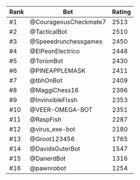 Rank|Bot|Rating
---|---|---
#1|@CourageousCheckmate7|2513
#2|@TacticalBot|2510
#3|@Speeedrunchessgames|2450
#4|@ElPeonElectrico|2448
#5|@ToromBot|2430
#6|@PINEAPPLEMASK|2411
#7|@tbhOnBot|2409
#8|@MaggiChess16|2396
#9|@InvinxibleFlxsh|2353
#10|@VEER-OMEGA-BOT|2351
#11|@RaspFish|2287
#12|@virus_exe-bot|2180
#13|@Groot123456|1765
#14|@DavidsGuterBot|1547
#15|@DanerdBot|1316
#16|@pawnrobot|1254
